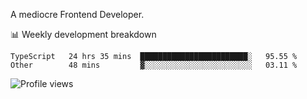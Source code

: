 A mediocre Frontend Developer.

📊 Weekly development breakdown
<!--START_SECTION:waka-->

```text
TypeScript   24 hrs 35 mins  ████████████████████████░   95.55 %
Other        48 mins         ▓░░░░░░░░░░░░░░░░░░░░░░░░   03.11 %
```

<!--END_SECTION:waka-->

<img src="https://gpvc.arturio.dev/iqbalfasri" alt="Profile views"/>
